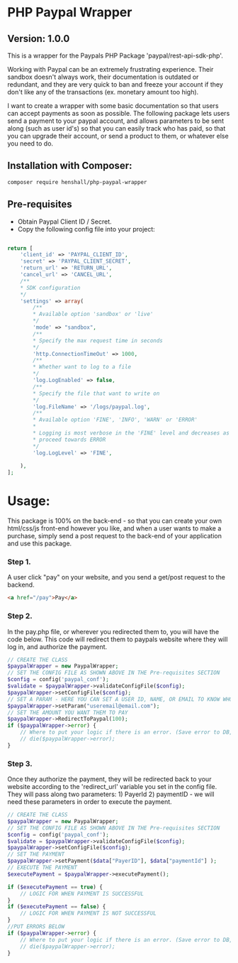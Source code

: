 # PHP Paypal Wrapper
## Version: 1.0.0

This is a wrapper for the Paypals PHP Package 'paypal/rest-api-sdk-php'.

Working with Paypal can be an extremely frustrating experience. Their sandbox doesn't always work, their documentation is outdated or redundant, and they are very quick to ban and freeze your account if they don't like any of the transactions (ex. monetary amount too high). 

I want to create a wrapper with some basic documentation so that users can accept payments as soon as possible. The following package lets users send a payment to your paypal account, and allows parameters to be sent along (such as user id's) so that you can easily track who has paid, so that you can upgrade their account, or send a product to them, or whatever else you need to do. 


## Installation with Composer:
```bash
composer require henshall/php-paypal-wrapper
```

## Pre-requisites
- Obtain Paypal Client ID / Secret. 
- Copy the following config file into your project:
```php

return [
    'client_id' => 'PAYPAL_CLIENT_ID',
    'secret' => 'PAYPAL_CLIENT_SECRET',
    'return_url' => 'RETURN_URL',
    'cancel_url' => 'CANCEL_URL',
    /**
    * SDK configuration
    */
    'settings' => array(
        /**
        * Available option 'sandbox' or 'live'
        */
        'mode' => "sandbox",
        /**
        * Specify the max request time in seconds
        */
        'http.ConnectionTimeOut' => 1000,
        /**
        * Whether want to log to a file
        */
        'log.LogEnabled' => false,
        /**
        * Specify the file that want to write on
        */
        'log.FileName' => '/logs/paypal.log',
        /**
        * Available option 'FINE', 'INFO', 'WARN' or 'ERROR'
        *
        * Logging is most verbose in the 'FINE' level and decreases as you
        * proceed towards ERROR
        */
        'log.LogLevel' => 'FINE',
        
    ),
];
```

# Usage:

This package is 100% on the back-end - so that you can create your own html/css/js front-end however you like, and when a user wants to make a purchase, simply send a post request to the back-end of your application and use this package.

### Step 1.
A user click "pay" on your website, and you send a get/post request to the backend.
```html
<a href="/pay">Pay</a>
```

### Step 2.
In the pay.php file, or wherever you redirected them to, you will have the code below. This code will redirect them to paypals website where they will log in, and authorize the payment. 
```php
// CREATE THE CLASS
$paypalWrapper = new PaypalWrapper;
// SET THE CONFIG FILE AS SHOWN ABOVE IN THE Pre-requisites SECTION
$config = config('paypal_conf');
$validate = $paypalWrapper->validateConfigFile($config);
$paypalWrapper->setConfigFile($config);
// SET A PARAM - HERE YOU CAN SET A USER ID, NAME, OR EMAIL TO KNOW WHO HAS PAID
$paypalWrapper->setParam("useremail@email.com");
// SET THE AMOUNT YOU WANT THEM TO PAY
$paypalWrapper->RedirectToPaypal(100);
if ($paypalWrapper->error) {
    // Where to put your logic if there is an error. (Save error to DB, or log file, or email to yourself etc.)
    // die($paypalWrapper->error);
}
```


### Step 3.
Once they authorize the payment, they will be redirected back to your website according to the 'redirect_url' variable you set in the config file. They will pass along two parameters: 1) PayerId 2) paymentID  - we will need these parameters in order to execute the payment.
```php
// CREATE THE CLASS
$paypalWrapper = new PaypalWrapper;
// SET THE CONFIG FILE AS SHOWN ABOVE IN THE Pre-requisites SECTION
$config = config('paypal_conf');
$validate = $paypalWrapper->validateConfigFile($config);
$paypalWrapper->setConfigFile($config);
// SET THE PAYMENT
$paypalWrapper->setPayment($data["PayerID"], $data["paymentId"] );
// EXECUTE THE PAYMENT
$executePayment = $paypalWrapper->executePayment();

if ($executePayment == true) {
    // LOGIC FOR WHEN PAYMENT IS SUCCESSFUL
}
if ($executePayment == false) {
    // LOGIC FOR WHEN PAYMENT IS NOT SUCCESSFUL
}
//PUT ERRORS BELOW
if ($paypalWrapper->error) {
    // Where to put your logic if there is an error. (Save error to DB, or log file, or email to yourself etc.)
    // die($paypalWrapper->error);
}
```

